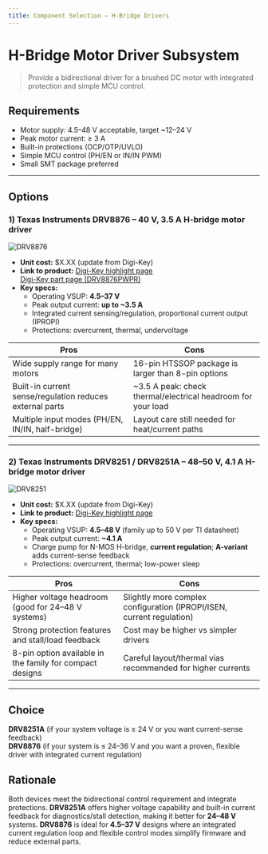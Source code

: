 ```yaml
---
title: Component Selection – H-Bridge Drivers
---
```


# H-Bridge Motor Driver Subsystem

> Provide a bidirectional driver for a brushed DC motor with integrated protection and simple MCU control.

## Requirements
- Motor supply: 4.5–48 V acceptable, target ~12–24 V
- Peak motor current: ≥ 3 A
- Built-in protections (OCP/OTP/UVLO)
- Simple MCU control (PH/EN or IN/IN PWM)
- Small SMT package preferred

---

## Options

### 1) Texas Instruments **DRV8876** – 40 V, 3.5 A H-bridge motor driver
![DRV8876](![DRV8876](https://github.com/user-attachments/assets/2f7cb05c-e936-4949-b232-ddbc44ebf708)
)
- **Unit cost:** \$X.XX (update from Digi-Key)
- **Link to product:** [Digi-Key highlight page](https://www.digikey.com/en/product-highlight/t/texas-instruments/drv8876-h-bridge-motor-driver)  
  [Digi-Key part page (DRV8876PWPR)](https://www.digikey.com/en/products/detail/texas-instruments/DRV8876PWPR/10270191)
- **Key specs:**
  - Operating VSUP: **4.5–37 V**
  - Peak output current: **up to ~3.5 A**
  - Integrated current sensing/regulation, proportional current output (IPROPI)
  - Protections: overcurrent, thermal, undervoltage

| Pros | Cons |
|---|---|
| Wide supply range for many motors | 16-pin HTSSOP package is larger than 8-pin options |
| Built-in current sense/regulation reduces external parts | ~3.5 A peak: check thermal/electrical headroom for your load |
| Multiple input modes (PH/EN, IN/IN, half-bridge) | Layout care still needed for heat/current paths |

---

### 2) Texas Instruments **DRV8251 / DRV8251A** – 48–50 V, 4.1 A H-bridge motor driver
![DRV8251](./assets/ctx936tr_nd_oscillator.png)
- **Unit cost:** \$X.XX (update from Digi-Key)
- **Link to product:** [Digi-Key highlight page](https://www.digikey.com/en/product-highlight/t/texas-instruments/drv8251-a-48v-h-bridge-motor-drivers)
- **Key specs:**
  - Operating VSUP: **4.5–48 V** (family up to 50 V per TI datasheet)
  - Peak output current: **~4.1 A**
  - Charge pump for N-MOS H-bridge, **current regulation**; **A-variant** adds current-sense feedback
  - Protections: overcurrent, thermal; low-power sleep

| Pros | Cons |
|---|---|
| Higher voltage headroom (good for 24–48 V systems) | Slightly more complex configuration (IPROPI/ISEN, current regulation) |
| Strong protection features and stall/load feedback | Cost may be higher vs simpler drivers |
| 8-pin option available in the family for compact designs | Careful layout/thermal vias recommended for higher currents |

---

## Choice
**DRV8251A** (if your system voltage is ≥ 24 V or you want current-sense feedback)  
**DRV8876** (if your system is ≤ 24–36 V and you want a proven, flexible driver with integrated current regulation)

## Rationale
Both devices meet the bidirectional control requirement and integrate protections. **DRV8251A** offers higher voltage capability and built-in current feedback for diagnostics/stall detection, making it better for **24–48 V** systems. **DRV8876** is ideal for **4.5–37 V** designs where an integrated current regulation loop and flexible control modes simplify firmware and reduce external parts.

